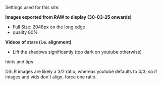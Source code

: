 


Settings used for this site:

**Images exported from RAW to display (30-03-25 onwards)**
* Full Size: 2048px on the long edge
* quality 80%

**Videos of stars (i.e. alignment)**
* Lift the shadows significantly (too dark on youtube otherwise)



hints and tips

DSLR images are likely a 3/2 ratio, whereas youtube defaults to 4/3; so if images and vids don't align, force one ratio. 
